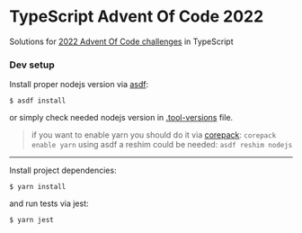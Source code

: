 # TypeScript Advent Of Code 2022

Solutions for [2022 Advent Of Code challenges](https://adventofcode.com/2022) in TypeScript

### Dev setup

Install proper nodejs version via [asdf](https://asdf-vm.com/):

```
$ asdf install
```

or simply check needed nodejs version in [.tool-versions](.tool-versions) file.

> if you want to enable yarn you should do it via [corepack](https://fek.io/blog/what-is-corepack-in-node-js): `corepack enable yarn`
> using asdf a reshim could be needed: `asdf reshim nodejs`

-----

Install project dependencies:

```
$ yarn install
```

and run tests via jest:

```
$ yarn jest
```
